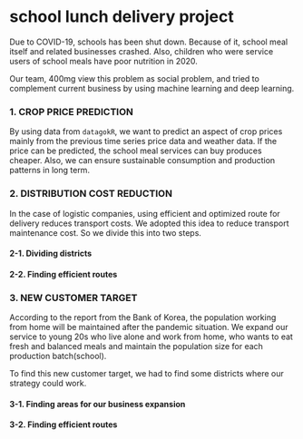 # school lunch delivery project

Due to COVID-19, schools has been shut down. Because of it, school meal itself and related businesses crashed. Also, children who were service users of school meals have poor nutrition in 2020.

Our team, 400mg view this problem as social problem, and tried to complement current business by using machine learning and deep learning.

### 1. CROP PRICE PREDICTION
By using data from ```datagokR```, we want to predict an aspect of crop prices mainly from the previous time series price data and weather data. If the price can be predicted, the school meal services can buy produces cheaper. Also, we can ensure sustainable consumption and production patterns in long term.

### 2. DISTRIBUTION COST REDUCTION
In the case of logistic companies, using efficient and optimized route for delivery reduces transport costs. We adopted this idea to reduce transport maintenance cost. So we divide this into two steps.

#### 2-1. Dividing districts

#### 2-2. Finding efficient routes

### 3. NEW CUSTOMER TARGET
According to the report from the Bank of Korea, the population working from home will be maintained after the pandemic situation. We expand our service to young 20s who live alone and work from home, who wants to eat fresh and balanced meals and maintain the population size for each production batch(school).

To find this new customer target, we had to find some districts where our strategy could work.

#### 3-1. Finding areas for our business expansion

#### 3-2. Finding efficient routes
